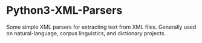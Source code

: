 # Python3-XML-Parsers
Some simple XML parsers for extracting text from XML files. Generally used on natural-language, corpus linguistics, and dictionary projects.
